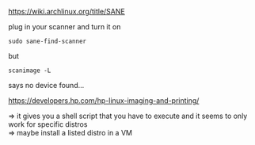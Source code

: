 https://wiki.archlinux.org/title/SANE

plug in your scanner and turn it on
```
sudo sane-find-scanner
```

but
```
scanimage -L
```
says no device found...

https://developers.hp.com/hp-linux-imaging-and-printing/

=> it gives you a shell script that you have to execute and it seems to only work for specific distros\
=> maybe install a listed distro in a VM
